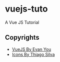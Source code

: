 # vuejs-tuto
A Vue JS  Tutorial

## Copyrights

* [VueJS By Evan You](https://vuejs.org/)
* [Icons By Thiago Silva](https://www.iconfinder.com/iconsets/animals-105)